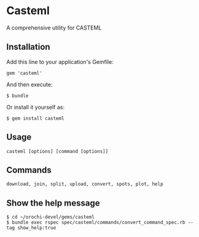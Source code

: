 # Casteml

A comprehensive utility for CASTEML

## Installation

Add this line to your application's Gemfile:

    gem 'casteml'

And then execute:

    $ bundle

Or install it yourself as:

    $ gem install casteml

## Usage
	casteml [options] [command [options]]

## Commands
    download, join, split, upload, convert, spots, plot, help

## Show the help message
    $ cd ~/orochi-devel/gems/casteml
    $ bundle exec rspec spec/casteml/commands/convert_command_spec.rb --tag show_help:true
